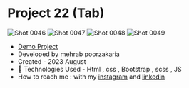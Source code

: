 # Project 22 (Tab)

![Shot 0046](https://github.com/mmehrab-pz/project-22/assets/99506317/bcb02a0f-a913-4c9b-b7dd-7735508dab37)
![Shot 0047](https://github.com/mmehrab-pz/project-22/assets/99506317/bc7f530d-e665-4b5a-beab-365a5b34a50b)
![Shot 0048](https://github.com/mmehrab-pz/project-22/assets/99506317/4aafb22e-98c9-41c6-bbc6-e666bd459456)
![Shot 0049](https://github.com/mmehrab-pz/project-22/assets/99506317/e27cab44-1709-4894-b2a8-cfbca84c3726)


- [Demo Project](https://mmehrab-pz.github.io/project-22/)
- Developed by mehrab poorzakaria
- Created - 2023 August
- 🤖 Technologies Used - Html , css , Bootstrap , scss , JS
- How to reach me : with my
[instagram](https://www.instagram.com/mehrab.poorzakaria_web/) and
[linkedin](https://www.linkedin.com/in/mehrab-poorzakaria-1b2492237/)
